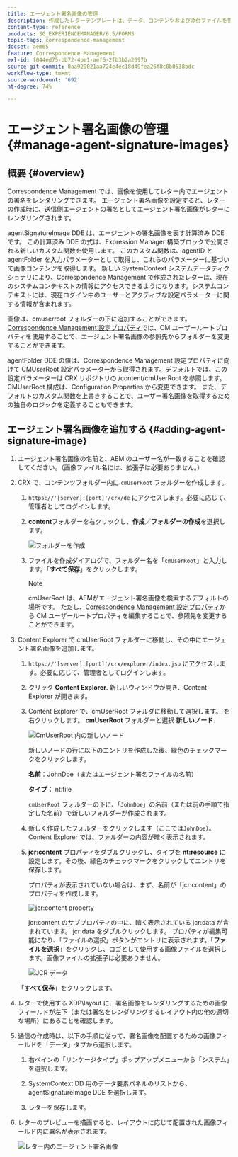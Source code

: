 ```yaml
---
title: エージェント署名画像の管理
description: 作成したレターテンプレートは、データ、コンテンツおよび添付ファイルを管理することにより、AEM Forms で通信を作成する際に使用することができます。
content-type: reference
products: SG_EXPERIENCEMANAGER/6.5/FORMS
topic-tags: correspondence-management
docset: aem65
feature: Correspondence Management
exl-id: f044ed75-bb72-4be1-aef6-2fb3b2a2697b
source-git-commit: 0aa929021aa724e4ec18d49fea26f8c0b0538bdc
workflow-type: tm+mt
source-wordcount: '692'
ht-degree: 74%

---
```


# エージェント署名画像の管理{#manage-agent-signature-images}

## 概要 {#overview}

Correspondence Management では、画像を使用してレター内でエージェントの署名をレンダリングできます。 エージェント署名画像を設定すると、レターの作成時に、送信側エージェントの署名としてエージェント署名画像がレターにレンダリングされます。

agentSignatureImage DDE は、エージェントの署名画像を表す計算済み DDE です。 この計算済み DDE の式は、Expression Manager 構築ブロックで公開される新しいカスタム関数を使用します。 このカスタム関数は、agentID と agentFolder を入力パラメーターとして取得し、これらのパラメーターに基づいて画像コンテンツを取得します。 新しい SystemContext システムデータディクショナリにより、Correspondence Management で作成されたレターは、現在のシステムコンテキストの情報にアクセスできるようになります。システムコンテキストには、現在ログイン中のユーザーとアクティブな設定パラメーターに関する情報が含まれます。

画像は、cmuserroot フォルダーの下に追加することができます。[Correspondence Management 設定プロパティ](/help/forms/using/cm-configuration-properties.md)では、CM ユーザールートプロパティを使用することで、エージェント署名画像の参照先からフォルダーを変更することができます。

agentFolder DDE の値は、Correspondence Management 設定プロパティに向けて CMUserRoot 設定パラメーターから取得されます。デフォルトでは、この設定パラメーターは CRX リポジトリの /content/cmUserRoot を参照します。CMUserRoot 構成は、Configuration Properties から変更できます。
また、デフォルトのカスタム関数を上書きすることで、ユーザー署名画像を取得するための独自のロジックを定義することもできます。

## エージェント署名画像を追加する {#adding-agent-signature-image}

1. エージェント署名画像の名前と、AEM のユーザー名が一致することを確認してください。（画像ファイル名には、拡張子は必要ありません。）
1. CRX で、コンテンツフォルダー内に `cmUserRoot` フォルダーを作成します。

   1. `https://'[server]:[port]'/crx/de` にアクセスします。必要に応じて、管理者としてログインします。

   1. **content**&#x200B;フォルダーを右クリックし、**作成**／**フォルダーの作成**&#x200B;を選択します。

      ![フォルダーを作成](assets/1_createnode_cmuserroot.png)

   1. ファイルを作成ダイアログで、フォルダー名を「`cmUserRoot`」と入力します。「**すべて保存**」をクリックします。

      >[!NOTE]
      >
      >cmUserRoot は、AEMがエージェント署名画像を検索するデフォルトの場所です。 ただし、[Correspondence Management 設定プロパティ](/help/forms/using/cm-configuration-properties.md)から CM ユーザールートプロパティを編集することで、参照先を変更することができます。

1. Content Explorer で cmUserRoot フォルダーに移動し、その中にエージェント署名画像を追加します。

   1. `https://'[server]:[port]'/crx/explorer/index.jsp` にアクセスします。必要に応じて、管理者としてログインします。
   1. クリック **Content Explorer**. 新しいウィンドウが開き、Content Explorer が開きます。
   1. Content Explorer で、cmUserRoot フォルダに移動して選択します。 を右クリックします。 **cmUserRoot** フォルダーと選択 **新しいノード**.

      ![CmUserRoot 内の新しいノード](assets/2_cmuserroot_newnode.png)

      新しいノードの行に以下のエントリを作成した後、緑色のチェックマークをクリックします。

      **名前**：JohnDoe（またはエージェント署名ファイルの名前）

      **タイプ：** nt:file

      `cmUserRoot` フォルダーの下に、「`JohnDoe`」の名前（または前の手順で指定した名前）で新しいフォルダーが作成されます。

   1. 新しく作成したフォルダーをクリックします（ここでは`JohnDoe`）。Content Explorer では、フォルダーの内容が暗く表示されます。

   1. **jcr:content** プロパティをダブルクリックし、タイプを **nt:resource** に設定します。その後、緑色のチェックマークをクリックしてエントリを保存します。

      プロパティが表示されていない場合は、まず、名前が「jcr:content」のプロパティを作成します。

      ![jcr:content property](assets/3_jcrcontentntresource.png)

      jcr:content のサブプロパティの中に、暗く表示されている jcr:data が含まれています。 jcr:data をダブルクリックします。 プロパティが編集可能になり、「ファイルの選択」ボタンがエントリに表示されます。「**ファイルを選択**」をクリックし、ロゴとして使用する画像ファイルを選択します。画像ファイルの拡張子は必要ありません。

      ![JCR データ](assets/5_jcrdata.png)

   「**すべて保存**」をクリックします。

1. レターで使用する XDP\layout に、署名画像をレンダリングするための画像フィールドが左下（または署名をレンダリングするレイアウト内の他の適切な場所）にあることを確認します。
1. 通信の作成時は、以下の手順に従って、署名画像を配置するための画像フィールドを「データ」タブから選択します。

   1. 右ペインの「リンケージタイプ」ポップアップメニューから「システム」を選択します。

   1. SystemContext DD 用のデータ要素パネルのリストから、agentSignatureImage DDE を選択します。

   1. レターを保存します。

1. レターのプレビューを描画すると、レイアウトに応じて配置された画像フィールド内に署名が表示されます。

   ![レター内のエージェント署名画像](assets/letterwithsignature.png)
